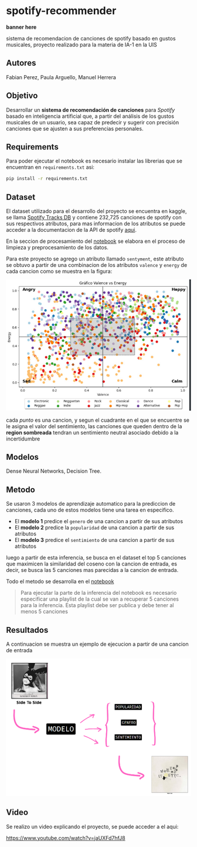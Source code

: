 # spotify-recommender

**banner here**

sistema de recomendacion de canciones de spotify basado en gustos musicales, proyecto realizado para la materia de IA-1 en la UIS

## Autores

Fabian Perez, Paula Arguello, Manuel Herrera

## Objetivo

Desarrollar un **sistema de recomendación de canciones** para *Spotify* basado en inteligencia artificial que, a partir del análisis de los gustos musicales de un usuario, sea capaz de predecir y sugerir con precisión canciones que se ajusten a sus preferencias personales.

## Requirements

Para poder ejecutar el notebook es necesario instalar las librerias que se encuentran en `requirements.txt` asi:

```bash
pip install -r requirements.txt
```

## Dataset

El dataset utilizado para el desarrollo del proyecto se encuentra en kaggle, se llama [Spotify Tracks DB](https://www.kaggle.com/datasets/zaheenhamidani/ultimate-spotify-tracks-db) y contiene 232,725 canciones de spotify con sus respectivos atributos, para mas informacion de los atributos se puede acceder a la documentacion de la API de spotify [aqui](https://developer.spotify.com/documentation/web-api/reference/get-audio-features).

En la seccion de procesamiento del [notebook](./main.ipynb) se elabora en el proceso de limpieza y preprocesamiento de los datos.

Para este proyecto se agrego un atributo llamado `sentyment`, este atributo se obtuvo a partir de una combinacion de los atributos `valence` y `energy` de cada cancion como se muestra en la figura:

![sentiment](./images/sentyment_plot.jpg)

cada *punto* es una cancion, y segun el cuadrante en el que se encuentre se le asigna el valor del sentimiento, las canciones que queden dentro de la **region sombreada** tendran un sentimiento neutral asociado debido a la incertidumbre

## Modelos

Dense Neural Networks, Decision Tree.


## Metodo

Se usaron 3 modelos de aprendizaje automatico para la prediccion de canciones, cada uno de estos modelos tiene una tarea en especifico.

- El **modelo 1** predice el `genero` de una cancion a partir de sus atributos
- El **modelo 2** predice la `popularidad` de una cancion a partir de sus atributos
- El **modelo 3** predice el `sentimiento` de una cancion a partir de sus atributos

luego a partir de esta inferencia, se busca en el dataset el top 5 canciones que maximicen la similaridad del coseno con la cancion de entrada, es decir, se busca las 5 canciones mas parecidas a la cancion de entrada.

Todo el metodo se desarrolla en el [notebook](./main.ipynb)

> Para ejecutar la parte de la inferencia del notebook es necesario especificar una playlist de la cual se van a recuperar 5 canciones para la inferencia. Esta playlist debe ser publica y debe tener al menos 5 canciones

## Resultados

A continuacion se muestra un ejemplo de ejecucion a partir de una cancion de entrada

![resultados](./images/inference.png)

## Video

Se realizo un video explicando el proyecto, se puede acceder a el aqui:

https://www.youtube.com/watch?v=jaUXFd7hfJ8